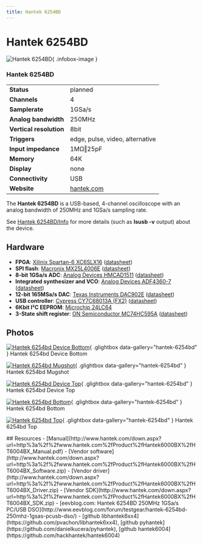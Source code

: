 ```yaml
---
title: Hantek 6254BD
---
```


# Hantek 6254BD

<div class="infobox" markdown>

![Hantek 6254BD](./img/Hantek_6254bd_device_bottom.jpg){ .infobox-image }

### Hantek 6254BD

| | |
|---|---|
| **Status** | planned |
| **Channels** | 4 |
| **Samplerate** | 1GSa/s |
| **Analog bandwidth** | 250MHz |
| **Vertical resolution** | 8bit |
| **Triggers** | edge, pulse, video, alternative |
| **Input impedance** | 1MΩ‖25pF |
| **Memory** | 64K |
| **Display** | none |
| **Connectivity** | USB |
| **Website** | [hantek.com](http://www.hantek.com/en/ProductDetail_2_10164.html) |

</div>

The **Hantek 6254BD** is a USB-based, 4-channel oscilloscope with an analog bandwidth of 250MHz and 1GSa/s sampling rate.

See [Hantek 6254BD/Info](https://sigrok.org/wiki/Hantek_6254BD/Info) for more details (such as **lsusb -v** output) about the device.

## Hardware
- **FPGA**: [Xilinix Spartan-6 XC6SLX16](https://www.xilinx.com/products/silicon-devices/fpga/spartan-6.html#tabAnchor-productTable) ([datasheet](https://www.xilinx.com/support/documentation/data_sheets/ds160.pdf))
- **SPI flash**: [Macronix MX25L4006E](http://www.macronix.com/en-us/products/NOR-Flash/Serial-NOR-Flash/Pages/spec.aspx?p=MX25L4006E) ([datasheet](http://www.macronix.com/Lists/Datasheet/Attachments/6705/MX25L4006E,%203V,%204Mb,%20v1.6.pdf))
- **8-bit 1GSa/s ADC**: [Analog Devices HMCAD1511](http://www.analog.com/en/products/analog-to-digital-converters/standard-adc/high-speed-ad-10msps/hmcad1511.html) ([datasheet](http://www.analog.com/media/en/technical-documentation/data-sheets/hmcad1511.pdf))
- **Integrated synthesizer and VCO**: [Analog Devices ADF4360-7](http://www.analog.com/en/products/clock-and-timing/phase-locked-loop/phase-locked-loop-w-integrated-vco/adf4360-7.html#product-overview) ([datasheet](http://www.analog.com/media/en/technical-documentation/data-sheets/ADF4360-7.pdf))
- **12-bit 165MSa/s DAC**: [Texas Instruments DAC902E](http://www.ti.com/product/DAC902) ([datasheet](http://www.ti.com/general/docs/lit/getliterature.tsp?genericPartNumber=dac902&fileType=pdf))
- **USB controller**: [Cypress CY7C68013A (FX2)](http://www.cypress.com/products/ez-usb-fx2lp) ([datasheet](http://www.cypress.com/file/138911/download))
- **6Kbit I²C EEPROM**: [Microchip 24LC64](https://www.microchip.com/wwwproducts/en/24LC64)
- **3-State shift register**: [ON Semiconductor MC74HC595A](http://www.onsemi.com/PowerSolutions/product.do?id=MC74HC595A) ([datasheet](http://www.onsemi.com/pub/Collateral/MC74HC595A-D.PDF))

## Photos

<div class="photo-grid" markdown>

[![Hantek 6254bd Device Bottom](./img/Hantek_6254bd_device_bottom.jpg)](./img/Hantek_6254bd_device_bottom.jpg "Hantek 6254bd Device Bottom"){ .glightbox data-gallery="hantek-6254bd" }
<span class="caption">Hantek 6254bd Device Bottom</span>

[![Hantek 6254bd Mugshot](./img/Hantek_6254bd_mugshot.png)](./img/Hantek_6254bd_mugshot.png "Hantek 6254bd Mugshot"){ .glightbox data-gallery="hantek-6254bd" }
<span class="caption">Hantek 6254bd Mugshot</span>

[![Hantek 6254bd Device Top](./img/Hantek_6254bd_device_top.jpg)](./img/Hantek_6254bd_device_top.jpg "Hantek 6254bd Device Top"){ .glightbox data-gallery="hantek-6254bd" }
<span class="caption">Hantek 6254bd Device Top</span>

[![Hantek 6254bd Bottom](./img/Hantek_6254bd_bottom.jpg)](./img/Hantek_6254bd_bottom.jpg "Hantek 6254bd Bottom"){ .glightbox data-gallery="hantek-6254bd" }
<span class="caption">Hantek 6254bd Bottom</span>

[![Hantek 6254bd Top](./img/Hantek_6254bd_top.jpg)](./img/Hantek_6254bd_top.jpg "Hantek 6254bd Top"){ .glightbox data-gallery="hantek-6254bd" }
<span class="caption">Hantek 6254bd Top</span>

</div>
## Resources
- [Manual](http://www.hantek.com/down.aspx?url=http%3a%2f%2fwww.hantek.com%2fProduct%2fHantek6000BX%2fHT6004BX_Manual.pdf)
- [Vendor software](http://www.hantek.com/down.aspx?url=http%3a%2f%2fwww.hantek.com%2fProduct%2fHantek6000BX%2fHT6004BX_Software.zip)
- [Vendor driver](http://www.hantek.com/down.aspx?url=http%3a%2f%2fwww.hantek.com%2fProduct%2fHantek6000BX%2fHT6004BX_Driver.zip)
- [Vendor SDK](http://www.hantek.com/down.aspx?url=http%3a%2f%2fwww.hantek.com%2fProduct%2fHantek6000BX%2fHT6004BX_SDK.zip)
- [eevblog.com: Hantek 6254BD 250MHz 1GSa/s PC/USB DSO](http://www.eevblog.com/forum/testgear/hantek-6254bd-250mhz-1gsas-pcusb-dso/)
- [github libhantek6xx4](https://github.com/pvachon/libhantek6xx4), [github pyhantek](https://github.com/danielkucera/pyhantek), [github hantek6004](https://github.com/hackhantek/hantek6004)

